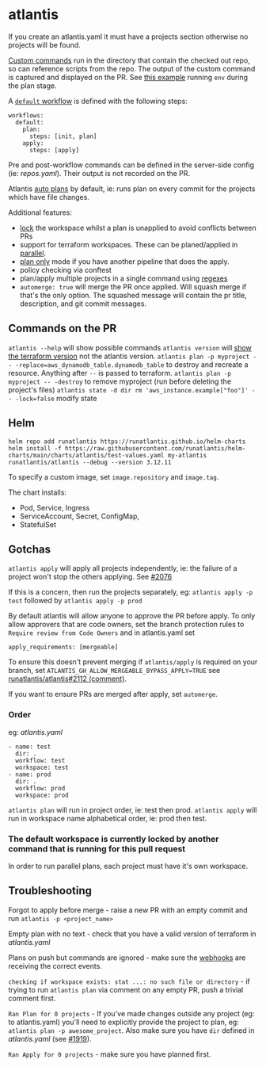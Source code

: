 # atlantis

If you create an atlantis.yaml it must have a projects section otherwise no projects will be found.

[Custom commands](https://www.runatlantis.io/docs/custom-workflows.html#running-custom-commands) run in the directory that contain the checked out repo, so can reference scripts from the repo. The output of the custom command is captured and displayed on the PR. See [this example](https://github.com/tekumara/atlantis-example/pull/1#issuecomment-1046134758) running `env` during the plan stage.

A [`default` workflow](https://www.runatlantis.io/docs/server-side-repo-config.html#reference) is defined with the following steps:

```
workflows:
  default:
    plan:
      steps: [init, plan]
    apply:
      steps: [apply]
```

Pre and post-workflow commands can be defined in the server-side config (ie: _repos.yaml_). Their output is not recorded on the PR.

Atlantis [auto plans](https://www.runatlantis.io/docs/autoplanning.html) by default, ie: runs plan on every commit for the projects which have file changes.

Additional features:

- [lock](https://www.runatlantis.io/docs/locking.html) the workspace whilst a plan is unapplied to avoid conflicts between PRs
- support for terraform workspaces. These can be planed/applied in [parallel](https://github.com/runatlantis/atlantis/blob/37dad2bb15ee8759f82258b41d35267a43c349c5/CHANGELOG.md).
- [plan only](https://github.com/runatlantis/atlantis/pull/1230) mode if you have another pipeline that does the apply.
- policy checking via conftest
- plan/apply multiple projects in a single command using [regexes](https://github.com/runatlantis/atlantis/pull/1419)
- `automerge: true` will merge the PR once applied. Will squash merge if that's the only option. The squashed message will contain the pr title, description, and git commit messages.

## Commands on the PR

`atlantis --help` will show possible commands
`atlantis version` will [show the terraform version](https://github.com/runatlantis/atlantis/blob/90e92e3a13e8cb7f07ae6b0935b1a0bdf90be927/server/core/runtime/version_step_runner.go) not the atlantis version.
`atlantis plan -p myproject -- -replace=aws_dynamodb_table.dynamodb_table` to destroy and recreate a resource. Anything after `--` is passed to terraform.
`atlantis plan -p myproject -- -destroy` to remove myproject (run before deleting the project's files)
`atlantis state -d dir rm 'aws_instance.example["foo"]' -- -lock=false` modify state

## Helm

```
helm repo add runatlantis https://runatlantis.github.io/helm-charts
helm install -f https://raw.githubusercontent.com/runatlantis/helm-charts/main/charts/atlantis/test-values.yaml my-atlantis runatlantis/atlantis --debug --version 3.12.11
```

To specify a custom image, set `image.repository` and `image.tag`.

The chart installs:

- Pod, Service, Ingress
- ServiceAccount, Secret, ConfigMap,
- StatefulSet

## Gotchas

`atlantis apply` will apply all projects independently, ie: the failure of a project won't stop the others applying. See [#2076](https://github.com/runatlantis/atlantis/issues/2076)

If this is a concern, then run the projects separately, eg: `atlantis apply -p test` followed by `atlantis apply -p prod`

By default atlantis will allow anyone to approve the PR before apply. To only allow approvers that are code owners, set the branch protection rules to `Require review from Code Owners` and in atlantis.yaml set

```
apply_requirements: [mergeable]
```

To ensure this doesn't prevent merging if `atlantis/apply` is required on your branch, set `ATLANTIS_GH_ALLOW_MERGEABLE_BYPASS_APPLY=TRUE` see [runatlantis/atlantis#2112 (comment)](https://github.com/runatlantis/atlantis/issues/2112#issuecomment-1281138661).

If you want to ensure PRs are merged after apply, set `automerge`.

### Order

eg: _atlantis.yaml_

```
- name: test
  dir: .
  workflow: test
  workspace: test
- name: prod
  dir: .
  workflow: prod
  workspace: prod
```

`atlantis plan` will run in project order, ie: test then prod.
`atlantis apply` will run in workspace name alphabetical order, ie: prod then test.

### The default workspace is currently locked by another command that is running for this pull request

In order to run parallel plans, each project must have it's own workspace.

## Troubleshooting

Forgot to apply before merge - raise a new PR with an empty commit and run `atlantis -p <project_name>`

Empty plan with no text - check that you have a valid version of terraform in _atlantis.yaml_

Plans on push but commands are ignored - make sure the [webhooks](https://www.runatlantis.io/docs/configuring-webhooks.html) are receiving the correct events.

`checking if workspace exists: stat ...: no such file or directory` - if trying to run `atlantis plan` via comment on any empty PR, push a trivial comment first.

`Ran Plan for 0 projects` - If you've made changes outside any project (eg: to atlantis.yaml) you'll need to explicitly provide the project to plan, eg: `atlantis plan -p awesome_project`. Also make sure you have `dir` defined in _atlantis.yaml_ (see [#1919](https://github.com/runatlantis/atlantis/issues/1919#issuecomment-1046132473)).

`Ran Apply for 0 projects` - make sure you have planned first.
